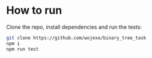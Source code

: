 # How to run

Clone the repo, install dependencies and run the tests:

```bash
git clone https://github.com/wojexe/binary_tree_task
npm i
npm run test
```
